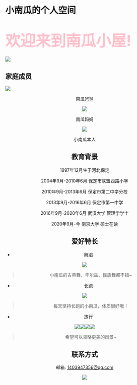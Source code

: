 # 小南瓜的个人空间

# <font color="pink" size = 52>**欢迎来到南瓜小屋!**</font>

![](1.jpg)

##  家庭成员

![](南瓜爸爸.jpg)

<center> 南瓜爸爸<center/>

![](妈妈.jpg)

<center> 南瓜妈妈<center/>

![](2.jpg)

<center> 小南瓜本人<center/>





##  教育背景

1997年12月生于河北保定

2004年9月-2010年6月 保定市联盟西路小学

2010年9月-2013年6月 保定市第二中学分校

2013年9月-2016年6月 保定市第一中学

2016年9月-2020年6月 武汉大学 管理学学士

2020年9月-今 南京大学 硕士在读



## 爱好特长

* 舞蹈

![](舞蹈1.jpg)
> 小南瓜的古典舞、华尔兹、民族舞都不错~

* 长跑

![](长跑.jpg)

> 每天坚持长跑的小南瓜，体质很好哦！

* 旅行

![](风景1.jpg)![](风景2.jpg)![](风景3.jpg)![](风景4.jpg)
> 希望可以领略更美的风景~

## 联系方式

邮箱: 1403947356@qq.com

![](南瓜小屋2.jpg)






